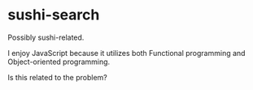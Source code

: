 # sushi-search
Possibly sushi-related.


I enjoy JavaScript because it utilizes both Functional programming and Object-oriented programming.

Is this related to the problem?